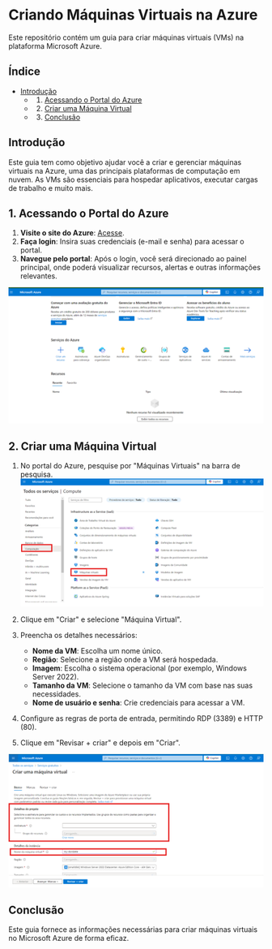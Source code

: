# Criando Máquinas Virtuais na Azure

Este repositório contém um guia  para criar máquinas virtuais (VMs) na plataforma Microsoft Azure.

## Índice

- [Introdução](#introdução)
  - 1. [Acessando o Portal do Azure](#acessando-o-portal-do-azure)
  - 2. [Criar uma Máquina Virtual](#criar-uma-maquina-virtual)
  - 3. [Conclusão](#conclusão)

## Introdução

Este guia tem como objetivo ajudar você a criar e gerenciar máquinas virtuais na Azure, uma das principais plataformas de computação em nuvem. As VMs são essenciais para hospedar aplicativos, executar cargas de trabalho e muito mais.

## 1. Acessando o Portal do Azure

1. **Visite o site do Azure**: [Acesse](https://portal.azure.com).
2. **Faça login**: Insira suas credenciais (e-mail e senha) para acessar o portal.
3. **Navegue pelo portal**: Após o login, você será direcionado ao painel principal, onde poderá visualizar recursos, alertas e outras informações relevantes.

![Dashboard](https://github.com/Doni-zete/azure-az900/blob/main/localizando-servicos-por-categoria/img/img1.png)


## 2. Criar uma Máquina Virtual

1. No portal do Azure, pesquise por "Máquinas Virtuais" na barra de pesquisa.
   ![Máquinas Virtuais](https://github.com/Doni-zete/azure-az900/blob/main/criando-maquinas-virtuais-na-azure/img/img1.png)

2. Clique em "Criar" e selecione "Máquina Virtual".
3. Preencha os detalhes necessários:
   - **Nome da VM**: Escolha um nome único.
   - **Região**: Selecione a região onde a VM será hospedada.
   - **Imagem**: Escolha o sistema operacional (por exemplo, Windows Server 2022).
   - **Tamanho da VM**: Selecione o tamanho da VM com base nas suas necessidades.
   - **Nome de usuário e senha**: Crie credenciais para acessar a VM.
4. Configure as regras de porta de entrada, permitindo RDP (3389) e HTTP (80).
5. Clique em "Revisar + criar" e depois em "Criar".

![Criar Máquinas Virtuais](https://github.com/Doni-zete/azure-az900/blob/main/criando-maquinas-virtuais-na-azure/img/img2.png)


## Conclusão
Este guia  fornece as informações necessárias para criar máquinas virtuais no Microsoft Azure de forma eficaz.